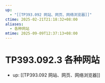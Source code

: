 ```yaml
---
up:
  - "[[TP393.092 网站、网页、网络浏览器]]"
ctime: 2025-02-21T21:18:32+08:00
aliases:
  - 各种网站
mtime: 2025-09-09T12:37:13+08:00
---
```


# TP393.092.3 各种网站

- up: [[TP393.092 网站、网页、网络浏览器]]
